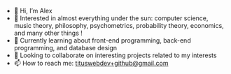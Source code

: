 - 👋 Hi, I’m Alex
- 👀 Interested in almost everything under the sun: computer science, music theory, philosophy, psychometrics, probability theory, economics, and many other things !
- 🌱 Currently learning about front-end programming, back-end programming, and database design
- 💞️ Looking to collaborate on interesting projects related to my interests
- 📫 How to reach me: tituswebdev+github@gmail.com

<!---
atg973/atg973 is a ✨ special ✨ repository because its `README.md` (this file) appears on your GitHub profile.
You can click the Preview link to take a look at your changes.
--->
